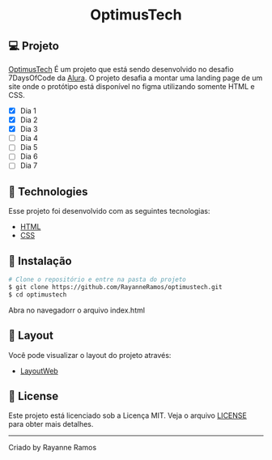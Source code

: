 <h1 align="center">
  OptimusTech
</h1>

## 💻 Projeto

[OptimusTech](EMBREVE) É um projeto que está sendo desenvolvido no desafio 7DaysOfCode da [Alura](https://alura.com.br/). O projeto desafia a montar uma landing page de um site onde o protótipo está disponível no figma utilizando somente HTML e CSS.

 - [x] Dia 1
 - [x] Dia 2
 - [x] Dia 3
 - [ ] Dia 4
 - [ ] Dia 5
 - [ ] Dia 6
 - [ ] Dia 7

## 🧪 Technologies

Esse projeto foi desenvolvido com as seguintes tecnologias:

 - [HTML](https://developer.mozilla.org/pt-BR/docs/Web/HTML)
 - [CSS](https://developer.mozilla.org/pt-BR/docs/Web/CSS/)


## 🚀 Instalação

```bash
# Clone o repositório e entre na pasta do projeto
$ git clone https://github.com/RayanneRamos/optimustech.git
$ cd optimustech

```

Abra no navegadorr o arquivo index.html

## 🔖 Layout

Você pode visualizar o layout do projeto através:

 - [LayoutWeb](https://www.figma.com/file/mm3MLozvUDGhDRTxSLlGL5/7daysOfCode-HTML-CSS?node-id=0%3A1) 

## 📝 License

Este projeto está licenciado sob a Licença MIT. Veja o arquivo [LICENSE](LICENSE) para obter mais detalhes.

---

<p aling="center">Criado by Rayanne Ramos</p>

